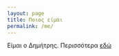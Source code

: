 ```yaml
---
layout: page
title: Ποιος είμαι
permalink: /me/
---
```


Είμαι ο Δημήτρης. 
Περισσότερα [εδώ](https://github.com/riggas-ionio)
